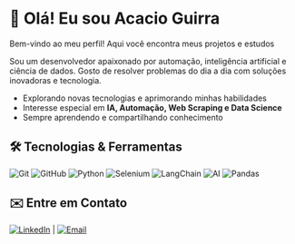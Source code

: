 # 👋 Olá! Eu sou Acacio Guirra

Bem-vindo ao meu perfil! Aqui você encontra meus projetos e estudos

Sou um desenvolvedor apaixonado por automação, inteligência artificial e ciência de dados. Gosto de resolver problemas do dia a dia com soluções inovadoras e tecnologia.

- Explorando novas tecnologias e aprimorando minhas habilidades
- Interesse especial em **IA, Automação, Web Scraping e Data Science**
- Sempre aprendendo e compartilhando conhecimento

## 🛠️ Tecnologias & Ferramentas

![Git](https://img.shields.io/badge/-Git-05122A?style=flat&logo=git)
![GitHub](https://img.shields.io/badge/-GitHub-05122A?style=flat&logo=github)
![Python](https://img.shields.io/badge/-Python-05122A?style=flat&logo=python)
![Selenium](https://img.shields.io/badge/-Selenium-05122A?style=flat&logo=selenium)
![LangChain](https://img.shields.io/badge/-LangChain-05122A?style=flat&logo=chainlink)
![AI](https://img.shields.io/badge/-IA-05122A?style=flat&logo=openai)
![Pandas](https://img.shields.io/badge/-Pandas-05122A?style=flat&logo=pandas)

## ✉️ Entre em Contato

[![LinkedIn](https://img.shields.io/badge/-LinkedIn-blue?style=flat-square&logo=linkedin&logoColor=white)](https://www.linkedin.com/in/acacio-guirra-4b0a17211/) | [![Email](https://img.shields.io/badge/-Email-D14836?style=flat-square&logo=gmail&logoColor=white)](mailto:acacio23guirra@gmail.com)
 